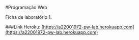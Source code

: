 #Programação Web

Ficha de laboratório 1.

###Link Heroku:
[https://a22001972-pw-lab.herokuapp.com](https://a22001972-pw-lab.herokuapp.com)
